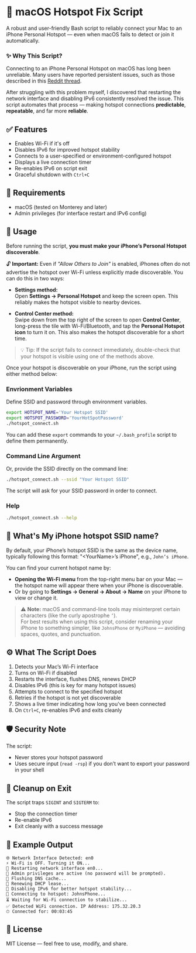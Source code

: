 # 🔗 macOS Hotspot Fix Script

A robust and user-friendly Bash script to reliably connect your Mac to an iPhone Personal Hotspot — even when macOS fails to detect or join it automatically.

### ✨ Why This Script?

Connecting to an iPhone Personal Hotspot on macOS has long been unreliable. Many users have reported persistent issues, such as those described in this [Reddit thread](https://www.reddit.com/r/iphone/comments/138ec2r/apple_iphone_hotspot_problem).

After struggling with this problem myself, I discovered that restarting the network interface and disabling IPv6 consistently resolved the issue. This script automates that process — making hotspot connections **predictable**, **repeatable**, and far more **reliable**.


## ✅ Features

- Enables Wi-Fi if it's off
- Disables IPv6 for improved hotspot stability
- Connects to a user-specified or environment-configured hotspot
- Displays a live connection timer
- Re-enables IPv6 on script exit
- Graceful shutdown with `Ctrl+C`

## 🔧 Requirements

- macOS (tested on Monterey and later)
- Admin privileges (for interface restart and IPv6 config)

## 🚀 Usage

Before running the script, **you must make your iPhone’s Personal Hotspot discoverable**.

🔓 **Important:** Even if *"Allow Others to Join"* is enabled, iPhones often do not advertise the hotspot over Wi-Fi unless explicitly made discoverable. You can do this in two ways:

- **Settings method:**  
  Open **Settings → Personal Hotspot** and keep the screen open. This reliably makes the hotspot visible to nearby devices.
  
- **Control Center method:**  
  Swipe down from the top right of the screen to open **Control Center**, long-press the tile with Wi-Fi/Bluetooth, and tap the **Personal Hotspot icon** to turn it on. This also makes the hotspot discoverable for a short time.

> 💡 Tip: If the script fails to connect immediately, double-check that your hotspot is visible using one of the methods above.

Once your hotspot is discoverable on your iPhone, run the script using either method below:

### Envrionment Variables
Define SSID and password through environment variables.

```bash
export HOTSPOT_NAME='Your Hotspot SSID'
export HOTSPOT_PASSWORD='YourHotSpotPassword'
./hotspot_connect.sh
```
You can add these `export` commands to your `~/.bash_profile` script to define them permanently.

### Command Line Argument
Or, provide the SSID directly on the command line:

```bash
./hotspot_connect.sh --ssid "Your Hotspot SSID"
```
The script will ask for your SSID password in order to connect.

### Help

```bash
./hotspot_connect.sh --help
```

## 📱 What's My iPhone hotspot SSID name?

By default, your iPhone’s hotspot SSID is the same as the device name, typically following this format:
"\<YourName\>’s iPhone", e.g., `John’s iPhone`.

You can find your current hotspot name by:

- **Opening the Wi-Fi menu** from the top-right menu bar on your Mac — the hotspot name will appear there when your iPhone is discoverable.
- Or by going to **Settings → General → About → Name** on your iPhone to view or change it.

> ⚠️ **Note:** macOS and command-line tools may misinterpret certain characters (like the curly apostrophe `’`).  
> For best results when using this script, consider renaming your iPhone to something simpler, like `JohnsPhone` or `MyiPhone` — avoiding spaces, quotes, and punctuation.
 

## ⚙️ What The Script Does

1. Detects your Mac’s Wi-Fi interface
2. Turns on Wi-Fi if disabled
3. Restarts the interface, flushes DNS, renews DHCP
4. Disables IPv6 (this is key for many hotspot issues)
5. Attempts to connect to the specified hotspot
6. Retries if the hotspot is not yet discoverable
7. Shows a live timer indicating how long you've been connected
8. On `Ctrl+C`, re-enables IPv6 and exits cleanly

## 🛡 Security Note

The script:

- Never stores your hotspot password
- Uses secure input (`read -rsp`) if you don’t want to export your password in your shell

## 🧹 Cleanup on Exit

The script traps `SIGINT` and `SIGTERM` to:
- Stop the connection timer
- Re-enable IPv6
- Exit cleanly with a success message

## 📎 Example Output

```
🌐 Network Interface Detected: en0
⚡ Wi-Fi is OFF. Turning it ON...
🔄 Restarting network interface en0...
🔐 Admin privileges are active (no password will be prompted).
🧹 Flushing DNS cache...
🔄 Renewing DHCP lease...
🛑 Disabling IPv6 for better hotspot stability...
📡 Connecting to hotspot: JohnsPhone...
⏳ Waiting for Wi-Fi connection to stabilize...
✅ Detected WiFi connection. IP Address: 175.32.20.3
⏱ Connected for: 00:03:45
```

## 📂 License

MIT License — feel free to use, modify, and share.

